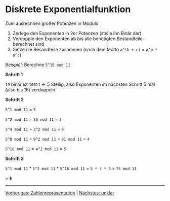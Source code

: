 # Diskrete Exponentialfunktion

Zum ausrechnen großer Potenzen in Modulo
1. Zerlege den Exponenten in 2er Potenzen (stelle ihn Binär dar)
2. Verdopple den Exponenten ab bis alle benötigten Bestandteile berechnet sind
3. Setze die Besandteile zusammen (nach dem Motto `a^(b + c)` = `a^b * a^c`)

*Beispiel*: Berechne `5^19 mod 11`

**Schritt 1**

`19` binär ist `10011` <- 5 Stellig, also Exponenten im nächsten Schritt 5 mal (also bis 16) verdoppeln

**Schritt 2**

`5^1 mod 11` = `5`                      

`5^2 mod 11` = `25 mod 11` = `3`

`5^4 mod 11` = `3^2 mod 11` = `9`

`5^8 mod 11` = `9^2 mod 11` = `81 mod 11` = `4`

`5^16 mod 11` = `4^2 mod 11` = `5`

**Schritt 3**

`5^1 mod 11` * `5^2 mod 11` * `5^16 mod 11` = `5 * 3 * 5` = `75 mod 11`

= **`9`**


___
[Vorheriges: Zahlenrepräsentation](zahlenrepraesentation.md) | [Nächstes: unklar](unklar.md)